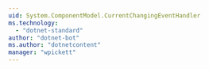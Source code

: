 ```yaml
---
uid: System.ComponentModel.CurrentChangingEventHandler
ms.technology: 
  - "dotnet-standard"
author: "dotnet-bot"
ms.author: "dotnetcontent"
manager: "wpickett"
---
```


